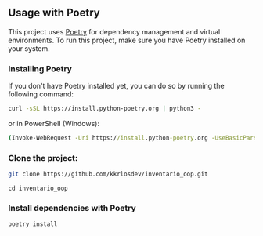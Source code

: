 ## Usage with Poetry

This project uses [Poetry](https://python-poetry.org/) for dependency management and virtual environments. To run this project, make sure you have Poetry installed on your system.

### Installing Poetry

If you don't have Poetry installed yet, you can do so by running the following command:

```bash
curl -sSL https://install.python-poetry.org | python3 -
```
or in PowerShell (Windows):
```cmd
(Invoke-WebRequest -Uri https://install.python-poetry.org -UseBasicParsing).Content | py -
```

### Clone the project:
```bash
git clone https://github.com/kkrlosdev/inventario_oop.git
```
```
cd inventario_oop
```

### Install dependencies with Poetry
```bash
poetry install
```
